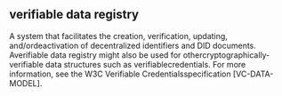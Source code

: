 ## verifiable data registry

A system that facilitates the creation, verification, updating, and/ordeactivation of decentralized identifiers and DID documents. Averifiable data registry might also be used for othercryptographically-verifiable data structures such as verifiablecredentials. For more information, see the W3C Verifiable Credentialsspecification [VC-DATA-MODEL].

